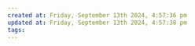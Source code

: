 ```yaml
---
created at: Friday, September 13th 2024, 4:57:36 pm
updated at: Friday, September 13th 2024, 4:57:38 pm
tags: 
---
```


